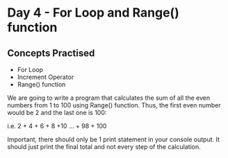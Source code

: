 # Day 4 - For Loop and Range() function
## Concepts Practised
- For Loop
- Increment Operator
- Range() function

  
We are going to write a program that calculates the sum of all the even numbers from 1 to 100 using Range() function. Thus, the first even number would be 2 and the last one is 100:

i.e. 2 + 4 + 6 + 8 +10 ... + 98 + 100

Important, there should only be 1 print statement in your console output. It should just print the final total and not every step of the calculation.
